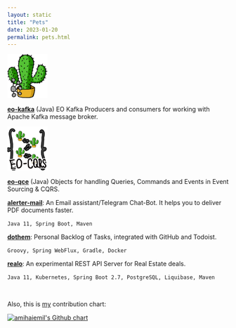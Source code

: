 ```yaml
---
layout: static
title: "Pets"
date: 2023-01-20
permalink: pets.html
---
```


<img class="pet-item" alt="logo" src="https://raw.githubusercontent.com/eo-cqrs/eo-kafka/master/logo.svg" height="100px" /> 

<a href="https://eo-cqrs.github.io/eo-kafka"><b>eo-kafka</b></a> (Java) EO Kafka Producers and consumers for working with Apache Kafka message broker.

<img class="pet-item" alt="logo" src="https://raw.githubusercontent.com/eo-cqrs/.github/master/eo-cqrs.svg" height="100px" /> 

<a href="https://eo-cqrs.github.io/eo-qce"><b>eo-qce</b></a> (Java) Objects for handling Queries, Commands and Events in Event Sourcing & CQRS. 

<a href="https://github.com/h1alexbel/alerter-mail"><b>alerter-mail</b></a>: An Email assistant/Telegram Chat-Bot. It helps you to deliver PDF documents faster.
```
Java 11, Spring Boot, Maven
```
<a href="https://github.com/h1alexbel/dothem"><b>dothem</b></a>: Personal Backlog of Tasks, integrated with GitHub and Todoist.
```
Groovy, Spring WebFlux, Gradle, Docker
```

<a href="https://github.com/h1alexbel/realo"><b>realo</b></a>: An experimental REST API Server for Real Estate deals. 
```
Java 11, Kubernetes, Spring Boot 2.7, PostgreSQL, Liquibase, Maven
```

<br>

Also, this is [my](https://github.com/h1alexbel) contribution chart:

<a href="https://www.github.com/h1alexbel" target="_blank"><img src="https://ghchart.rshah.org/h1alexbel" title="My Github contributions chart" alt="amihaiemil's Github chart" /></a>
